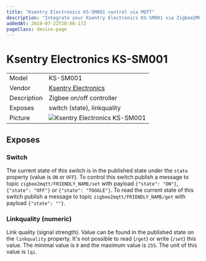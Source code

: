 ```yaml
---
title: "Ksentry Electronics KS-SM001 control via MQTT"
description: "Integrate your Ksentry Electronics KS-SM001 via Zigbee2MQTT with whatever smart home infrastructure you are using without the vendor's bridge or gateway."
addedAt: 2019-07-22T20:08:17Z
pageClass: device-page
---
```


<!-- !!!! -->
<!-- ATTENTION: This file is auto-generated through docgen! -->
<!-- You can only edit the "Notes"-Section between the two comment lines "Notes BEGIN" and "Notes END". -->
<!-- Do not use h1 or h2 heading within "## Notes"-Section. -->
<!-- !!!! -->

# Ksentry Electronics KS-SM001

|     |     |
|-----|-----|
| Model | KS-SM001  |
| Vendor  | [Ksentry Electronics](/supported-devices/#v=Ksentry%20Electronics)  |
| Description | Zigbee on/off controller |
| Exposes | switch (state), linkquality |
| Picture | ![Ksentry Electronics KS-SM001](https://www.zigbee2mqtt.io/images/devices/KS-SM001.jpg) |


<!-- Notes BEGIN: You can edit here. Add "## Notes" headline if not already present. -->


<!-- Notes END: Do not edit below this line -->



## Exposes

### Switch 
The current state of this switch is in the published state under the `state` property (value is `ON` or `OFF`).
To control this switch publish a message to topic `zigbee2mqtt/FRIENDLY_NAME/set` with payload `{"state": "ON"}`, `{"state": "OFF"}` or `{"state": "TOGGLE"}`.
To read the current state of this switch publish a message to topic `zigbee2mqtt/FRIENDLY_NAME/get` with payload `{"state": ""}`.

### Linkquality (numeric)
Link quality (signal strength).
Value can be found in the published state on the `linkquality` property.
It's not possible to read (`/get`) or write (`/set`) this value.
The minimal value is `0` and the maximum value is `255`.
The unit of this value is `lqi`.


